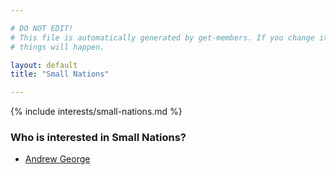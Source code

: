 ```yaml
---

# DO NOT EDIT!
# This file is automatically generated by get-members. If you change it, bad
# things will happen.

layout: default
title: "Small Nations"

---
```


{% include interests/small-nations.md %}

### Who is interested in Small Nations?


* [Andrew George](members/andrew-george.html)
